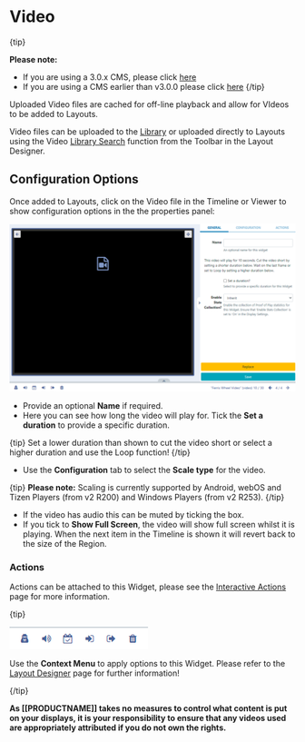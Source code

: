 <!--toc=widgets-->

# Video 

{tip}

**Please note:**

- If you are using a 3.0.x CMS, please click [here](media_modules_video_3.html)
- If you are using a CMS earlier than v3.0.0 please click [here](media_modules_video_2.html)
  {/tip}

Uploaded Video files are cached for off-line playback and allow for VIdeos to be added to Layouts.

Video files can be uploaded to the [Library](media_library.html) or uploaded directly to Layouts using the Video [Library Search](layouts_library_search.html) function from the Toolbar in the Layout Designer.

## Configuration Options

Once added to Layouts, click on the Video file in the Timeline or Viewer to show configuration options in the the properties panel:

![Edit Options](img\v3.1_media_video_options.png)

- Provide an optional **Name** if required.
- Here you can see how long the video will play for. Tick the **Set a duration** to provide a specific duration.


{tip}
Set a lower duration than shown to cut the video short or select a higher duration and use the Loop function!
{/tip}

- Use the **Configuration** tab to select the **Scale type** for the video.

{tip}
**Please note:** Scaling is currently supported by Android, webOS and Tizen Players (from v2 R200) and Windows Players (from v2 R253).
{/tip} 

- If the video has audio this can be muted by ticking the box.
- If you tick to **Show Full Screen**, the video will show full screen whilst it is playing. When the next item in the Timeline is shown it will revert back to the size of the Region.

### Actions

Actions can be attached to this Widget, please see the [Interactive Actions](layouts_interactive_actions.html) page for more information.

{tip}

![Context Menu](img/v3.1_layouts_widgets_context_menu.png)

Use the **Context Menu** to apply options to this Widget. Please refer to the [Layout Designer](layouts_designer.html) page for further information!

{/tip}

**As [[PRODUCTNAME]] takes no measures to control what content is put on your displays, it is your responsibility to ensure that any videos used are appropriately attributed if you do not own the rights.**